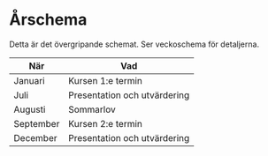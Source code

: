 # Årschema

Detta är det övergripande schemat. Ser veckoschema för detaljerna.

När      |Vad
---------|----------------------------
Januari  |Kursen 1:e termin
Juli     |Presentation och utvärdering
Augusti  |Sommarlov
September|Kursen 2:e termin
December |Presentation och utvärdering
